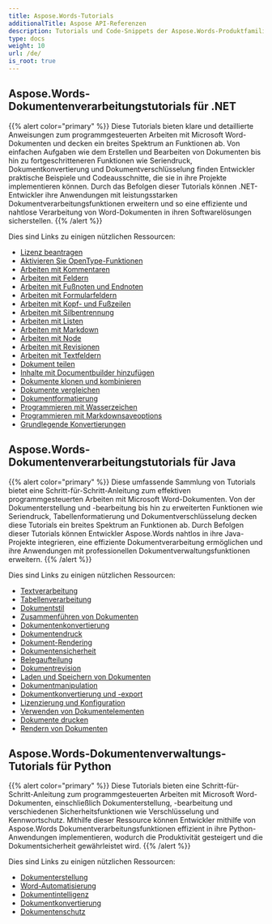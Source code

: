 ```yaml
---
title: Aspose.Words-Tutorials
additionalTitle: Aspose API-Referenzen
description: Tutorials und Code-Snippets der Aspose.Words-Produktfamilie. Es enthält grundlegende und fortgeschrittene Tutorials zur Verwendung von Aspose.Words.
type: docs
weight: 10
url: /de/
is_root: true
---
```


## Aspose.Words-Dokumentenverarbeitungstutorials für .NET
{{% alert color="primary" %}}
Diese Tutorials bieten klare und detaillierte Anweisungen zum programmgesteuerten Arbeiten mit Microsoft Word-Dokumenten und decken ein breites Spektrum an Funktionen ab. Von einfachen Aufgaben wie dem Erstellen und Bearbeiten von Dokumenten bis hin zu fortgeschritteneren Funktionen wie Seriendruck, Dokumentkonvertierung und Dokumentverschlüsselung finden Entwickler praktische Beispiele und Codeausschnitte, die sie in ihre Projekte implementieren können. Durch das Befolgen dieser Tutorials können .NET-Entwickler ihre Anwendungen mit leistungsstarken Dokumentverarbeitungsfunktionen erweitern und so eine effiziente und nahtlose Verarbeitung von Word-Dokumenten in ihren Softwarelösungen sicherstellen. 
{{% /alert %}}

Dies sind Links zu einigen nützlichen Ressourcen:
- [Lizenz beantragen](./net/apply-license/)   
- [Aktivieren Sie OpenType-Funktionen](./net/enable-opentype-features/)   
- [Arbeiten mit Kommentaren](./net/working-with-comments/)   
- [Arbeiten mit Feldern](./net/working-with-fields/)   
- [Arbeiten mit Fußnoten und Endnoten](./net/working-with-footnote-and-endnote/)   
- [Arbeiten mit Formularfeldern](./net/working-with-formfields/)   
- [Arbeiten mit Kopf- und Fußzeilen](./net/working-with-headers-and-footers/)   
- [Arbeiten mit Silbentrennung](./net/working-with-hyphenation/)   
- [Arbeiten mit Listen](./net/working-with-list/)   
- [Arbeiten mit Markdown](./net/working-with-markdown/)   
- [Arbeiten mit Node](./net/working-with-node/)   
- [Arbeiten mit Revisionen](./net/working-with-revisions/)   
- [Arbeiten mit Textfeldern](./net/working-with-textboxes/)   
- [Dokument teilen](./net/split-document/)   
- [Inhalte mit Documentbuilder hinzufügen](./net/add-content-using-documentbuilder/)
- [Dokumente klonen und kombinieren](./net/clone-and-combine-documents/) 
- [Dokumente vergleichen](./net/compare-documents/) 
- [Dokumentformatierung](./net/document-formatting/)      
- [Programmieren mit Wasserzeichen](./net/programming-with-watermark/)    
- [Programmieren mit Markdownsaveoptions](./net/programming-with-markdownsaveoptions/)   
- [Grundlegende Konvertierungen](./net/basic-conversions/)   

## Aspose.Words-Dokumentenverarbeitungstutorials für Java
{{% alert color="primary" %}}
Diese umfassende Sammlung von Tutorials bietet eine Schritt-für-Schritt-Anleitung zum effektiven programmgesteuerten Arbeiten mit Microsoft Word-Dokumenten. Von der Dokumenterstellung und -bearbeitung bis hin zu erweiterten Funktionen wie Seriendruck, Tabellenformatierung und Dokumentverschlüsselung decken diese Tutorials ein breites Spektrum an Funktionen ab. Durch Befolgen dieser Tutorials können Entwickler Aspose.Words nahtlos in ihre Java-Projekte integrieren, eine effiziente Dokumentverarbeitung ermöglichen und ihre Anwendungen mit professionellen Dokumentverwaltungsfunktionen erweitern. 
{{% /alert %}}

Dies sind Links zu einigen nützlichen Ressourcen:
- [Textverarbeitung](./java/word-processing/)  
- [Tabellenverarbeitung](./java/table-processing/)
- [Dokumentstil](./java/document-styling/)
- [Zusammenführen von Dokumenten](./java/document-merging/)
- [Dokumentenkonvertierung](./java/document-converting/)
- [Dokumentendruck](./java/document-printing/)
- [Dokument-Rendering](./java/document-rendering/)
- [Dokumentensicherheit](./java/document-security/)
- [Belegaufteilung](./java/document-splitting/)
- [Dokumentrevision](./java/document-revision/)
- [Laden und Speichern von Dokumenten](./java/document-loading-and-saving/)
- [Dokumentmanipulation](./java/document-manipulation/)
- [Dokumentkonvertierung und -export](./java/document-conversion-and-export/)
- [Lizenzierung und Konfiguration](./java/licensing-and-configuration/)
- [Verwenden von Dokumentelementen](./java/using-document-elements/)
- [Dokumente drucken](./java/printing-documents/)
- [Rendern von Dokumenten](./java/rendering-documents/)

## Aspose.Words-Dokumentenverwaltungs-Tutorials für Python
{{% alert color="primary" %}}
Diese Tutorials bieten eine Schritt-für-Schritt-Anleitung zum programmgesteuerten Arbeiten mit Microsoft Word-Dokumenten, einschließlich Dokumenterstellung, -bearbeitung und verschiedenen Sicherheitsfunktionen wie Verschlüsselung und Kennwortschutz. Mithilfe dieser Ressource können Entwickler mithilfe von Aspose.Words Dokumentverarbeitungsfunktionen effizient in ihre Python-Anwendungen implementieren, wodurch die Produktivität gesteigert und die Dokumentsicherheit gewährleistet wird. 
{{% /alert %}}

Dies sind Links zu einigen nützlichen Ressourcen:
- [Dokumenterstellung](./python-net/document-creation/)  
- [Word-Automatisierung](./python-net/word-automation/)
- [Dokumentintelligenz](./python-net/document-intelligence/)
- [Dokumentkonvertierung](./python-net/document-conversion/)
- [Dokumentenschutz](./python-net/document-protection/)